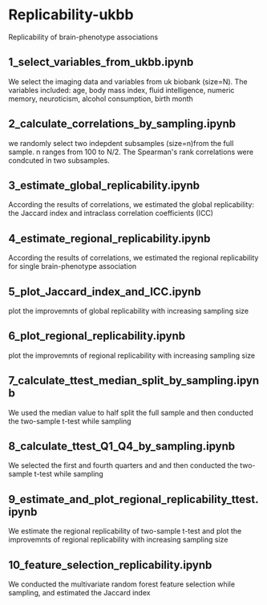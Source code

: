 # Replicability-ukbb
Replicability of brain-phenotype associations

## 1_select_variables_from_ukbb.ipynb
We select the imaging data and variables from uk biobank (size=N).
The variables included: age, body mass index, fluid intelligence, numeric memory, neuroticism, alcohol consumption, birth month

## 2_calculate_correlations_by_sampling.ipynb
we randomly select two indepdent subsamples (size=n)from the full sample. n ranges from 100 to N/2. The Spearman's rank correlations were condcuted in two subsamples.

## 3_estimate_global_replicability.ipynb
According the results of correlations, we estimated the global replicability: the Jaccard index and intraclass correlation coefficients (ICC)

## 4_estimate_regional_replicability.ipynb
According the results of correlations, we estimated the regional replicability for single brain-phenotype association

## 5_plot_Jaccard_index_and_ICC.ipynb
plot the improvemnts of global replicability with increasing sampling size

## 6_plot_regional_replicability.ipynb
plot the improvemnts of regional replicability with increasing sampling size

## 7_calculate_ttest_median_split_by_sampling.ipynb
We used the median value to half split the full sample and then conducted the two-sample t-test while sampling

## 8_calculate_ttest_Q1_Q4_by_sampling.ipynb
We selected the first and fourth quarters and and then conducted the two-sample t-test while sampling

## 9_estimate_and_plot_regional_replicability_ttest.ipynb
We estimate the regional replicability of two-sample t-test and plot the improvemnts of regional replicability with increasing sampling size

## 10_feature_selection_replicability.ipynb
We conducted the multivariate random forest feature selection while sampling, and estimated the Jaccard index


